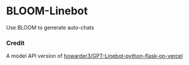 # BLOOM-Linebot
Use BLOOM to generate auto-chats

### Credit
A model API version of [howarder3/GPT-Linebot-python-flask-on-vercel](https://github.com/howarder3/GPT-Linebot-python-flask-on-vercel)
